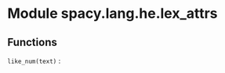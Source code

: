 Module spacy.lang.he.lex_attrs
==============================

Functions
---------

    
`like_num(text)`
: